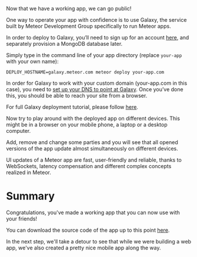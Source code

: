 Now that we have a working app, we can go public!

One way to operate your app with confidence is to use Galaxy, the service built by Meteor Development Group specifically to run Meteor apps.

In order to deploy to Galaxy, you’ll need to sign up for an account [here](https://www.meteor.com/galaxy/signup), and separately provision a MongoDB database later.

Simply type in the command line of your app directory
(replace `your-app` with your own name):

    DEPLOY_HOSTNAME=galaxy.meteor.com meteor deploy your-app.com

In order for Galaxy to work with your custom domain (your-app.com in this case), you need to [set up your DNS to point at Galaxy](https://galaxy.meteor.com/help/configuring-dns). Once you’ve done this, you should be able to reach your site from a browser.

For full Galaxy deployment tutorial, please follow [here](http://guide.meteor.com/deployment.html#deployment-options).

Now try to play around with the deployed app on different devices.
This might be in a browser on your mobile phone, a laptop or a desktop computer.

Add, remove and change some parties and you will see that all opened versions of the app update
almost simultaneously on different devices.

UI updates of a Meteor app are fast, user-friendly and reliable,
thanks to WebSockets, latency compensation and different complex concepts realized in Meteor.

# Summary

Congratulations, you've made a working app that you can now use with your friends!

You can download the source code of the app up to this point [here](https://github.com/Urigo/meteor-angular2.0-socially/archive/step_09.zip).

In the next step, we'll take a detour to see that while we were building a web app, we've also created a pretty nice mobile app along the way.
